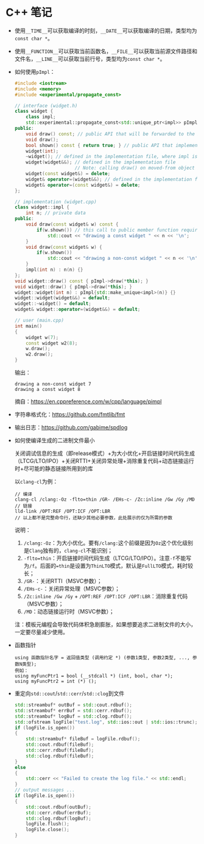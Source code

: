 # C++ 笔记

- 使用`__TIME__`可以获取编译的时刻，`__DATE__`可以获取编译的日期，类型均为`const char *`。
- 使用`__FUNCTION__`可以获取当前函数名，`__FILE__`可以获取当前源文件路径和文件名，`__LINE__`可以获取当前行号，类型均为`const char *`。
- 如何使用`pImpl`：

  ```cpp
  #include <iostream>
  #include <memory>
  #include <experimental/propagate_const>

  // interface (widget.h)
  class widget {
      class impl;
      std::experimental::propagate_const<std::unique_ptr<impl>> pImpl;
  public:
      void draw() const; // public API that will be forwarded to the implementation
      void draw();
      bool shown() const { return true; } // public API that implementation has to call
      widget(int);
      ~widget(); // defined in the implementation file, where impl is a complete type
      widget(widget&&); // defined in the implementation file
                        // Note: calling draw() on moved-from object is UB
      widget(const widget&) = delete;
      widget& operator=(widget&&); // defined in the implementation file
      widget& operator=(const widget&) = delete;
  };

  // implementation (widget.cpp)
  class widget::impl {
      int n; // private data
  public:
      void draw(const widget& w) const {
          if(w.shown()) // this call to public member function requires the back-reference
              std::cout << "drawing a const widget " << n << '\n';
      }
      void draw(const widget& w) {
          if(w.shown())
              std::cout << "drawing a non-const widget " << n << '\n';
      }
      impl(int n) : n(n) {}
  };
  void widget::draw() const { pImpl->draw(*this); }
  void widget::draw() { pImpl->draw(*this); }
  widget::widget(int n) : pImpl{std::make_unique<impl>(n)} {}
  widget::widget(widget&&) = default;
  widget::~widget() = default;
  widget& widget::operator=(widget&&) = default;

  // user (main.cpp)
  int main()
  {
      widget w(7);
      const widget w2(8);
      w.draw();
      w2.draw();
  }
  ```

  输出：

  ```text
  drawing a non-const widget 7
  drawing a const widget 8
  ```

  摘自：<https://en.cppreference.com/w/cpp/language/pimpl>
- 字符串格式化：<https://github.com/fmtlib/fmt>
- 输出日志：<https://github.com/gabime/spdlog>
- 如何使编译生成的二进制文件最小

  关闭调试信息的生成（即release模式）+为大小优化+开启链接时间代码生成（LTCG/LTO/IPO）+关闭RTTI+关闭异常处理+消除重复代码+动态链接运行时+尽可能的静态链接所用到的库

  以`clang-cl`为例：

  ```text
  // 编译
  clang-cl /clang:-Oz -flto=thin /GR- /EHs-c- /Zc:inline /Gw /Gy /MD
  // 链接
  lld-link /OPT:REF /OPT:ICF /OPT:LBR
  // 以上都不是完整命令行，还缺少其他必要参数，此处展示的仅为所需的参数
  ```

  说明：
    1. `/clang:-Oz`：为大小优化。要有`/clang:`这个前缀是因为`Oz`这个优化级别是`Clang`独有的，`clang-cl`不能识别；
    2. `-flto=thin`：开启链接时间代码生成（LTCG/LTO/IPO）。注意`-f`不能写为`/f`。后面的`=thin`是设置为`ThinLTO`模式，默认是`FullLTO`模式，耗时较长；
    3. `/GR-`：关闭RTTI（MSVC参数）；
    4. `/EHs-c-`：关闭异常处理（MSVC参数）；
    5. `/Zc:inline /Gw /Gy` + `/OPT:REF /OPT:ICF /OPT:LBR`：消除重复代码（MSVC参数）；
    6. `/MD`：动态链接运行时（MSVC参数）；

  注：模板元编程会导致代码体积急剧膨胀，如果想要追求二进制文件的大小，一定要尽量减少使用。
- 函数指针

  ```text
  using 函数指针名字 = 返回值类型 (调用约定 *) (参数1类型, 参数2类型, ..., 参数N类型);
  例如：
  using myFuncPtr1 = bool (__stdcall *) (int, bool, char *);
  using myFuncPtr2 = int (*) ();
  ```

- 重定向`std::cout`/`std::cerr`/`std::clog`到文件

  ```cpp
  std::streambuf* outBuf = std::cout.rdbuf();
  std::streambuf* errBuf = std::cerr.rdbuf();
  std::streambuf* logBuf = std::clog.rdbuf();
  std::ofstream logFile("test.log", std::ios::out | std::ios::trunc);
  if (logFile.is_open())
  {
      std::streambuf* fileBuf = logFile.rdbuf();
      std::cout.rdbuf(fileBuf);
      std::cerr.rdbuf(fileBuf);
      std::clog.rdbuf(fileBuf);
  }
  else
  {
      std::cerr << "Failed to create the log file." << std::endl;
  }
  // output messages ...
  if (logFile.is_open())
  {
      std::cout.rdbuf(outBuf);
      std::cerr.rdbuf(errBuf);
      std::clog.rdbuf(logBuf);
      logFile.flush();
      logFile.close();
  }
  ```
